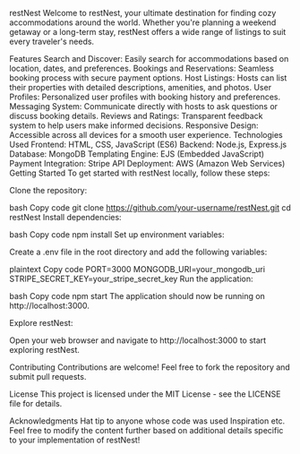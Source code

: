 restNest
Welcome to restNest, your ultimate destination for finding cozy accommodations around the world. Whether you're planning a weekend getaway or a long-term stay, restNest offers a wide range of listings to suit every traveler's needs.

Features
Search and Discover: Easily search for accommodations based on location, dates, and preferences.
Bookings and Reservations: Seamless booking process with secure payment options.
Host Listings: Hosts can list their properties with detailed descriptions, amenities, and photos.
User Profiles: Personalized user profiles with booking history and preferences.
Messaging System: Communicate directly with hosts to ask questions or discuss booking details.
Reviews and Ratings: Transparent feedback system to help users make informed decisions.
Responsive Design: Accessible across all devices for a smooth user experience.
Technologies Used
Frontend: HTML, CSS, JavaScript (ES6)
Backend: Node.js, Express.js
Database: MongoDB
Templating Engine: EJS (Embedded JavaScript)
Payment Integration: Stripe API
Deployment: AWS (Amazon Web Services)
Getting Started
To get started with restNest locally, follow these steps:

Clone the repository:

bash
Copy code
git clone https://github.com/your-username/restNest.git
cd restNest
Install dependencies:

bash
Copy code
npm install
Set up environment variables:

Create a .env file in the root directory and add the following variables:

plaintext
Copy code
PORT=3000
MONGODB_URI=your_mongodb_uri
STRIPE_SECRET_KEY=your_stripe_secret_key
Run the application:

bash
Copy code
npm start
The application should now be running on http://localhost:3000.

Explore restNest:

Open your web browser and navigate to http://localhost:3000 to start exploring restNest.

Contributing
Contributions are welcome! Feel free to fork the repository and submit pull requests.

License
This project is licensed under the MIT License - see the LICENSE file for details.

Acknowledgments
Hat tip to anyone whose code was used
Inspiration
etc.
Feel free to modify the content further based on additional details specific to your implementation of restNest!